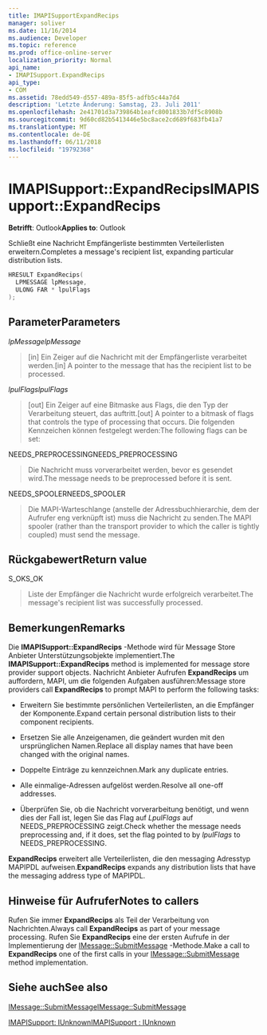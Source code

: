 ```yaml
---
title: IMAPISupportExpandRecips
manager: soliver
ms.date: 11/16/2014
ms.audience: Developer
ms.topic: reference
ms.prod: office-online-server
localization_priority: Normal
api_name:
- IMAPISupport.ExpandRecips
api_type:
- COM
ms.assetid: 78edd549-d557-489a-85f5-adfb5c44a7d4
description: 'Letzte Änderung: Samstag, 23. Juli 2011'
ms.openlocfilehash: 2e41701d3a739864b1eafc8001833b7df5c8908b
ms.sourcegitcommit: 9d60cd82b5413446e5bc8ace2cd689f683fb41a7
ms.translationtype: MT
ms.contentlocale: de-DE
ms.lasthandoff: 06/11/2018
ms.locfileid: "19792368"
---
```

# <a name="imapisupportexpandrecips"></a><span data-ttu-id="39bac-103">IMAPISupport::ExpandRecips</span><span class="sxs-lookup"><span data-stu-id="39bac-103">IMAPISupport::ExpandRecips</span></span>

  
  
<span data-ttu-id="39bac-104">**Betrifft**: Outlook</span><span class="sxs-lookup"><span data-stu-id="39bac-104">**Applies to**: Outlook</span></span> 
  
<span data-ttu-id="39bac-105">Schließt eine Nachricht Empfängerliste bestimmten Verteilerlisten erweitern.</span><span class="sxs-lookup"><span data-stu-id="39bac-105">Completes a message's recipient list, expanding particular distribution lists.</span></span>
  
```cpp
HRESULT ExpandRecips(
  LPMESSAGE lpMessage,
  ULONG FAR * lpulFlags
);
```

## <a name="parameters"></a><span data-ttu-id="39bac-106">Parameter</span><span class="sxs-lookup"><span data-stu-id="39bac-106">Parameters</span></span>

 <span data-ttu-id="39bac-107">_lpMessage_</span><span class="sxs-lookup"><span data-stu-id="39bac-107">_lpMessage_</span></span>
  
> <span data-ttu-id="39bac-108">[in] Ein Zeiger auf die Nachricht mit der Empfängerliste verarbeitet werden.</span><span class="sxs-lookup"><span data-stu-id="39bac-108">[in] A pointer to the message that has the recipient list to be processed.</span></span>
    
 <span data-ttu-id="39bac-109">_lpulFlags_</span><span class="sxs-lookup"><span data-stu-id="39bac-109">_lpulFlags_</span></span>
  
> <span data-ttu-id="39bac-110">[out] Ein Zeiger auf eine Bitmaske aus Flags, die den Typ der Verarbeitung steuert, das auftritt.</span><span class="sxs-lookup"><span data-stu-id="39bac-110">[out] A pointer to a bitmask of flags that controls the type of processing that occurs.</span></span> <span data-ttu-id="39bac-111">Die folgenden Kennzeichen können festgelegt werden:</span><span class="sxs-lookup"><span data-stu-id="39bac-111">The following flags can be set:</span></span>
    
<span data-ttu-id="39bac-112">NEEDS_PREPROCESSING</span><span class="sxs-lookup"><span data-stu-id="39bac-112">NEEDS_PREPROCESSING</span></span> 
  
> <span data-ttu-id="39bac-113">Die Nachricht muss vorverarbeitet werden, bevor es gesendet wird.</span><span class="sxs-lookup"><span data-stu-id="39bac-113">The message needs to be preprocessed before it is sent.</span></span>
    
<span data-ttu-id="39bac-114">NEEDS_SPOOLER</span><span class="sxs-lookup"><span data-stu-id="39bac-114">NEEDS_SPOOLER</span></span> 
  
> <span data-ttu-id="39bac-115">Die MAPI-Warteschlange (anstelle der Adressbuchhierarchie, dem der Aufrufer eng verknüpft ist) muss die Nachricht zu senden.</span><span class="sxs-lookup"><span data-stu-id="39bac-115">The MAPI spooler (rather than the transport provider to which the caller is tightly coupled) must send the message.</span></span>
    
## <a name="return-value"></a><span data-ttu-id="39bac-116">Rückgabewert</span><span class="sxs-lookup"><span data-stu-id="39bac-116">Return value</span></span>

<span data-ttu-id="39bac-117">S_OK</span><span class="sxs-lookup"><span data-stu-id="39bac-117">S_OK</span></span> 
  
> <span data-ttu-id="39bac-118">Liste der Empfänger die Nachricht wurde erfolgreich verarbeitet.</span><span class="sxs-lookup"><span data-stu-id="39bac-118">The message's recipient list was successfully processed.</span></span>
    
## <a name="remarks"></a><span data-ttu-id="39bac-119">Bemerkungen</span><span class="sxs-lookup"><span data-stu-id="39bac-119">Remarks</span></span>

<span data-ttu-id="39bac-120">Die **IMAPISupport::ExpandRecips** -Methode wird für Message Store Anbieter Unterstützungsobjekte implementiert.</span><span class="sxs-lookup"><span data-stu-id="39bac-120">The **IMAPISupport::ExpandRecips** method is implemented for message store provider support objects.</span></span> <span data-ttu-id="39bac-121">Nachricht Anbieter Aufrufen **ExpandRecips** um auffordern, MAPI, um die folgenden Aufgaben ausführen:</span><span class="sxs-lookup"><span data-stu-id="39bac-121">Message store providers call **ExpandRecips** to prompt MAPI to perform the following tasks:</span></span> 
  
- <span data-ttu-id="39bac-122">Erweitern Sie bestimmte persönlichen Verteilerlisten, an die Empfänger der Komponente.</span><span class="sxs-lookup"><span data-stu-id="39bac-122">Expand certain personal distribution lists to their component recipients.</span></span>
    
- <span data-ttu-id="39bac-123">Ersetzen Sie alle Anzeigenamen, die geändert wurden mit den ursprünglichen Namen.</span><span class="sxs-lookup"><span data-stu-id="39bac-123">Replace all display names that have been changed with the original names.</span></span>
    
- <span data-ttu-id="39bac-124">Doppelte Einträge zu kennzeichnen.</span><span class="sxs-lookup"><span data-stu-id="39bac-124">Mark any duplicate entries.</span></span>
    
- <span data-ttu-id="39bac-125">Alle einmalige-Adressen aufgelöst werden.</span><span class="sxs-lookup"><span data-stu-id="39bac-125">Resolve all one-off addresses.</span></span> 
    
- <span data-ttu-id="39bac-126">Überprüfen Sie, ob die Nachricht vorverarbeitung benötigt, und wenn dies der Fall ist, legen Sie das Flag auf _LpulFlags_ auf NEEDS_PREPROCESSING zeigt.</span><span class="sxs-lookup"><span data-stu-id="39bac-126">Check whether the message needs preprocessing and, if it does, set the flag pointed to by  _lpulFlags_ to NEEDS_PREPROCESSING.</span></span> 
    
 <span data-ttu-id="39bac-127">**ExpandRecips** erweitert alle Verteilerlisten, die den messaging Adresstyp MAPIPDL aufweisen.</span><span class="sxs-lookup"><span data-stu-id="39bac-127">**ExpandRecips** expands any distribution lists that have the messaging address type of MAPIPDL.</span></span> 
  
## <a name="notes-to-callers"></a><span data-ttu-id="39bac-128">Hinweise für Aufrufer</span><span class="sxs-lookup"><span data-stu-id="39bac-128">Notes to callers</span></span>

<span data-ttu-id="39bac-129">Rufen Sie immer **ExpandRecips** als Teil der Verarbeitung von Nachrichten.</span><span class="sxs-lookup"><span data-stu-id="39bac-129">Always call **ExpandRecips** as part of your message processing.</span></span> <span data-ttu-id="39bac-130">Rufen Sie **ExpandRecips** eine der ersten Aufrufe in der Implementierung der [IMessage::SubmitMessage](imessage-submitmessage.md) -Methode.</span><span class="sxs-lookup"><span data-stu-id="39bac-130">Make a call to **ExpandRecips** one of the first calls in your [IMessage::SubmitMessage](imessage-submitmessage.md) method implementation.</span></span> 
  
## <a name="see-also"></a><span data-ttu-id="39bac-131">Siehe auch</span><span class="sxs-lookup"><span data-stu-id="39bac-131">See also</span></span>



[<span data-ttu-id="39bac-132">IMessage::SubmitMessage</span><span class="sxs-lookup"><span data-stu-id="39bac-132">IMessage::SubmitMessage</span></span>](imessage-submitmessage.md)
  
[<span data-ttu-id="39bac-133">IMAPISupport: IUnknown</span><span class="sxs-lookup"><span data-stu-id="39bac-133">IMAPISupport : IUnknown</span></span>](imapisupportiunknown.md)

